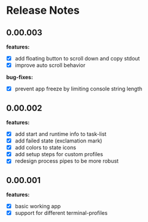 # Release Notes

## 0.00.003

**features:**
* [x] add floating button to scroll down and copy stdout
* [x] improve auto scroll behavior

**bug-fixes:**
* [x] prevent app freeze by limiting console string length

## 0.00.002

**features:**
* [x] add start and runtime info to task-list
* [x] add failed state (exclamation mark)
* [x] add colors to state icons
* [x] add setup steps for custom profiles
* [x] redesign process pipes to be more robust

## 0.00.001

**features:**
* [x] basic working app
* [x] support for different terminal-profiles